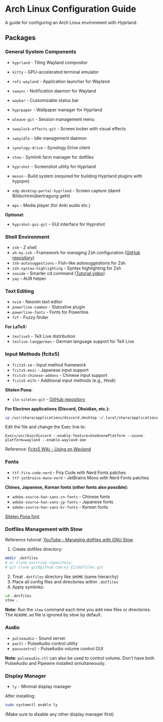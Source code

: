 # Arch Linux Configuration Guide

A guide for configuring an Arch Linux environment with Hyprland.

## Packages

### General System Components
- `hyprland` - Tiling Wayland compositor
- `kitty` - GPU-accelerated terminal emulator
- `rofi-wayland` - Application launcher for Wayland
- `swaync` - Notification daemon for Wayland
- `waybar` - Customizable status bar
- `hyprpaper` - Wallpaper manager for Hyprland
- `wleave-git` - Session management menu
- `swaylock-effects-git` - Screen locker with visual effects
- `swayidle` - Idle management daemon
- `synology-drive` - Synology Drive client
- `stow` - Symlink farm manager for dotfiles
- `hyprshot` - Screenshot utility for Hyprland
- `meson` - Build system (required for building Hyprland plugins with hyprpm)

- `xdg-desktop-portal-hyprland` - Screen capture (damit Bildschirmübertragung geht)
- `mpv` - Media player (for Anki audio etc.)

**Optional:**
- `hyprshot-gui-git` - GUI interface for Hyprshot

### Shell Environment
- `zsh` - Z shell
- `oh-my-zsh` - Framework for managing Zsh configuration ([GitHub repository](https://github.com/ohmyzsh/ohmyzsh))
- `zsh-autosuggestions` - Fish-like autosuggestions for Zsh
- `zsh-syntax-highlighting` - Syntax highlighting for Zsh
- `zoxide` - Smarter cd command ([Tutorial video](https://www.youtube.com/watch?v=aghxkpyRVDY))
- `yay` - AUR helper

### Text Editing
- `nvim` - Neovim text editor
- `powerline-common` - Statusline plugin
- `powerline-fonts` - Fonts for Powerline
- `fzf` - Fuzzy finder

**For LaTeX:**
- `texlive5` - TeX Live distribution
- `texlive-langgerman` - German language support for TeX Live

### Input Methods (fcitx5)
- `fcitx5-im` - Input method framework
- `fcitx5-mozc` - Japanese input support
- `fcitx5-chinese-addons` - Chinese input support
- `fcitx5-m17n` - Additional input methods (e.g., Hindi)

**Sitelen Pona:**
- `ilo-sitelen-git` - [GitHub repository](https://github.com/0x182d4454fb211940/ilo-sitelen/)

**For Electron applications (Discord, Obsidian, etc.):**
```bash
cp /usr/share/applications/discord.desktop ~/.local/share/applications
```

Edit the file and change the Exec line to:
```
Exec=/usr/bin/discord --enable-feature=UseOzonePlatform --ozone-platform=wayland --enable-wayland-ime
```

Reference: [Fcitx5 Wiki - Using on Wayland](https://fcitx-im.org/wiki/Using_Fcitx_5_on_Wayland#Chromium_.2F_Electron)

### Fonts
- `ttf-fira-code-nerd` - Fira Code with Nerd Fonts patches
- `ttf-jetbrains-mono-nerd` - JetBrains Mono with Nerd Fonts patches

**Chines, Japanese, Korean fonts (other fonts also possible):**
- `adobe-source-han-sans-cn-fonts` - Chinese fonts
- `adobe-source-han-sans-jp-fonts` - Japanese fonts
- `adobe-source-han-sans-kr-fonts` - Korean fonts

[Sitelen Pona font](https://github.com/ETBCOR/nasin-nanpa)

### Dotfiles Management with Stow
Reference tutorial: [YouTube - Managing dotfiles with GNU Stow](https://www.youtube.com/watch?v=y6XCebnB9gs)

1. Create dotfiles directory:
```bash
mkdir .dotfiles
# or clone existing repository:
# git clone git@github.com:ej-Zi/dotfiles.git
```

2. Treat `.dotfiles` directory like `$HOME` (same hierarchy)
3. Place all config files and directories within `.dotfiles`
4. Apply symlinks:
```bash
cd .dotfiles
stow .
```

**Note:** Run the `stow` command each time you add new files or directories. The `README.md` file is ignored by stow by default.

### Audio
- `pulseaudio` - Sound server
- `pactl` - PulseAudio control utility
- `pavucontrol` - PulseAudio volume control GUI

**Note:** `pulseaudio-ctl` can also be used to control volume. Don't have both PulseAudio and Pipewire installed simultaneously.

### Display Manager
- `ly` - Minimal display manager

After installing:
```bash
sudo systemctl enable ly
```
(Make sure to disable any other display manager first)
